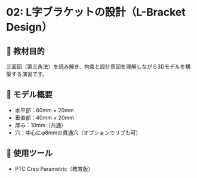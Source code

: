 # 02: L字ブラケットの設計（L-Bracket Design）

## 📌 教材目的
三面図（第三角法）を読み解き、拘束と設計意図を理解しながら3Dモデルを構築する演習です。

## 📐 モデル概要
- 水平部：60mm × 20mm
- 垂直部：40mm × 20mm
- 厚み：10mm（共通）
- 穴：中心にφ8mmの貫通穴（オプションでリブも可）

## 🧰 使用ツール
- PTC Creo Parametric（教育版）
